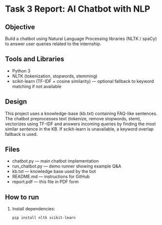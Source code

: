 # Task 3 Report: AI Chatbot with NLP

## Objective
Build a chatbot using Natural Language Processing libraries (NLTK / spaCy) to answer user queries related to the internship.

## Tools and Libraries
- Python 3
- NLTK (tokenization, stopwords, stemming)
- scikit-learn (TF-IDF + cosine similarity) — optional fallback to keyword matching if not available

## Design
This project uses a knowledge-base (kb.txt) containing FAQ-like sentences. The chatbot preprocesses text (tokenize, remove stopwords, stem), vectorizes using TF-IDF and answers incoming queries by finding the most similar sentence in the KB. If scikit-learn is unavailable, a keyword overlap fallback is used.

## Files
- chatbot.py — main chatbot implementation
- run_chatbot.py — demo runner showing example Q&A
- kb.txt — knowledge base used by the bot
- README.md — instructions for GitHub
- report.pdf — this file in PDF form

## How to run
1. Install dependencies:
   ```bash
   pip install nltk scikit-learn
